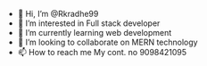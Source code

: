 - 👋 Hi, I’m @Rkradhe99
- 👀 I’m interested in Full stack developer 
- 🌱 I’m currently learning web development
- 💞️ I’m looking to collaborate on MERN technology
- 📫 How to reach me My cont. no 9098421095

<!---
Rkradhe99/Rkradhe99 is a ✨ special ✨ repository because its `README.md` (this file) appears on your GitHub profile.
You can click the Preview link to take a look at your changes.
--->
